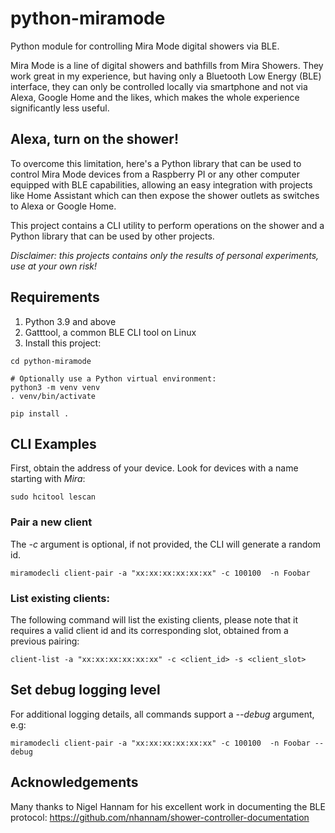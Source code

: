 # python-miramode

Python module for controlling Mira Mode digital showers via BLE.

Mira Mode is a line of digital showers and bathfills from Mira Showers. They
work great in my experience, but having only a Bluetooth Low Energy (BLE)
interface, they can only be controlled locally via smartphone and not via
Alexa, Google Home and the likes, which makes the whole experience
significantly less useful.

## Alexa, turn on the shower!

To overcome this limitation, here's a Python library that can be used to
control Mira Mode devices from a Raspberry PI or any other computer equipped
with BLE capabilities, allowing an easy integration with projects like
Home Assistant which can then expose the shower outlets as switches to
Alexa or Google Home.

This project contains a CLI utility to perform operations on the shower and
a Python library that can be used by other projects.

*Disclaimer: this projects contains only the results of personal experiments,
use at your own risk!*

## Requirements

1. Python 3.9 and above
2. Gatttool, a common BLE CLI tool on Linux
3. Install this project:

```console
cd python-miramode

# Optionally use a Python virtual environment:
python3 -m venv venv
. venv/bin/activate

pip install .
```


## CLI Examples

First, obtain the address of your device. Look for devices with a name
starting with *Mira*:

```console
sudo hcitool lescan
```

### Pair a new client

The _-c_ argument is optional, if not provided, the CLI will generate a
random id.

```console
miramodecli client-pair -a "xx:xx:xx:xx:xx:xx" -c 100100  -n Foobar
```

### List existing clients:

The following command will list the existing clients, please note that it
requires a valid client id and its corresponding slot, obtained from a
previous pairing:

```console
client-list -a "xx:xx:xx:xx:xx:xx" -c <client_id> -s <client_slot>
```

## Set debug logging level

For additional logging details, all commands support a _--debug_ argument, e.g:

```console
miramodecli client-pair -a "xx:xx:xx:xx:xx:xx" -c 100100  -n Foobar --debug
```

## Acknowledgements

Many thanks to Nigel Hannam for his excellent work in documenting the BLE
protocol: https://github.com/nhannam/shower-controller-documentation
